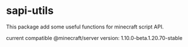 # sapi-utils
This package add some useful functions for minecraft script API.

current compatible @minecraft/server version: 1.10.0-beta.1.20.70-stable